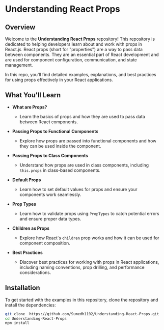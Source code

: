 # Understanding React Props

## Overview

Welcome to the **Understanding React Props** repository! This repository is dedicated to helping developers learn about and work with props in React.js. React props (short for "properties") are a way to pass data between components. They are an essential part of React development and are used for component configuration, communication, and state management.

In this repo, you'll find detailed examples, explanations, and best practices for using props effectively in your React applications.

## What You'll Learn

- **What are Props?**
  - Learn the basics of props and how they are used to pass data between React components.
  
- **Passing Props to Functional Components**
  - Explore how props are passed into functional components and how they can be used inside the component.

- **Passing Props to Class Components**
  - Understand how props are used in class components, including `this.props` in class-based components.

- **Default Props**
  - Learn how to set default values for props and ensure your components work seamlessly.

- **Prop Types**
  - Learn how to validate props using `PropTypes` to catch potential errors and ensure proper data types.

- **Children as Props**
  - Explore how React's `children` prop works and how it can be used for component composition.

- **Best Practices**
  - Discover best practices for working with props in React applications, including naming conventions, prop drilling, and performance considerations.

## Installation

To get started with the examples in this repository, clone the repository and install the dependencies:

```bash
git clone  https://github.com/Sumedh1102/Understanding-React-Props.git
cd Understanding-React-Props
npm install
